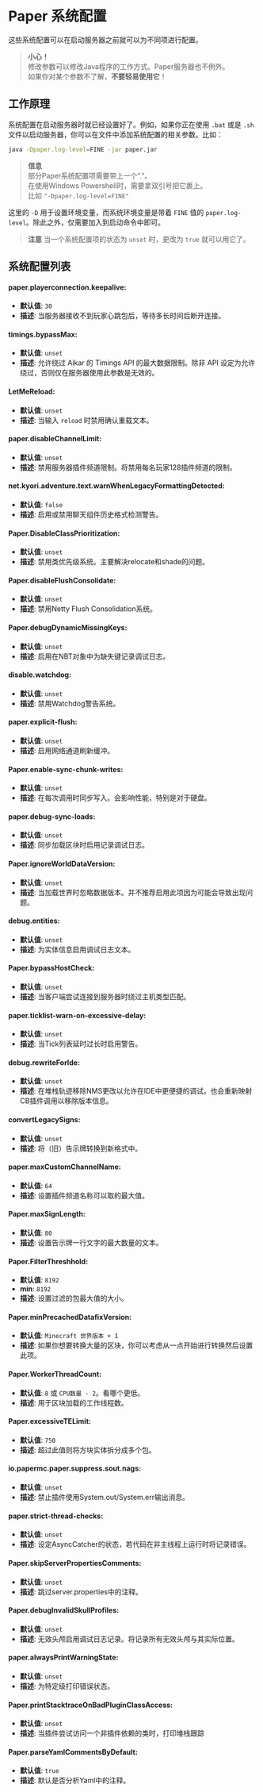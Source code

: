 # Paper 系统配置

这些系统配置可以在启动服务器之前就可以为不同项进行配置。

> **小心！**  
> 修改参数可以修改Java程序的工作方式。Paper服务器也不例外。    
> 如果你对某个参数不了解，**不要轻易使用它**！  

## 工作原理

系统配置在启动服务器时就已经设置好了。例如，如果你正在使用 `.bat` 或是 `.sh` 文件以启动服务器，你可以在文件中添加系统配置的相关参数。比如：

```bash
java -Dpaper.log-level=FINE -jar paper.jar
```
> **信息**  
> 部分Paper系统配置项需要带上一个“.”。  
> 在使用Windows Powershell时，需要拿双引号把它裹上。  
> 比如 `"-Dpaper.log-level=FINE"`

这里的 `-D` 用于设置环境变量，而系统环境变量是带着 `FINE` 值的 `paper.log-level`。除此之外，仅需要加入到启动命令中即可。

> **注意**
> 当一个系统配置项的状态为 `unset` 时，更改为 `true` 就可以用它了。


## 系统配置列表

#### paper.playerconnection.keepalive:

- **默认值**: `30`
- **描述**: 当服务器接收不到玩家心跳包后，等待多长时间后断开连接。

#### timings.bypassMax:

- **默认值**: `unset`
- **描述**: 允许绕过 Aikar 的 Timings API 的最大数据限制。除非 API 设定为允许绕过，否则仅在服务器使用此参数是无效的。

#### LetMeReload:

- **默认值**: `unset`
- **描述**: 当输入 `reload` 时禁用确认重载文本。

#### paper.disableChannelLimit:

- **默认值**: `unset`
- **描述**: 禁用服务器插件频道限制。将禁用每名玩家128插件频道的限制。

#### net.kyori.adventure.text.warnWhenLegacyFormattingDetected:

- **默认值**: `false`
- **描述**: 启用或禁用聊天组件历史格式检测警告。

#### Paper.DisableClassPrioritization:

- **默认值**: `unset`
- **描述**: 禁用类优先级系统。主要解决relocate和shade的问题。

#### Paper.disableFlushConsolidate:

- **默认值**: `unset`
- **描述**: 禁用Netty Flush Consolidation系统。

#### Paper.debugDynamicMissingKeys:

- **默认值**: `unset`
- **描述**: 启用在NBT对象中为缺失键记录调试日志。

#### disable.watchdog:

- **默认值**: `unset`
- **描述**: 禁用Watchdog警告系统。

#### paper.explicit-flush:

- **默认值**: `unset`
- **描述**: 启用网络通道刷新缓冲。

#### Paper.enable-sync-chunk-writes:

- **默认值**: `unset`
- **描述**: 在每次调用时同步写入。会影响性能，特别是对于硬盘。

#### paper.debug-sync-loads:

- **默认值**: `unset`
- **描述**: 同步加载区块时启用记录调试日志。

#### Paper.ignoreWorldDataVersion:

- **默认值**: `unset`
- **描述**: 当加载世界时忽略数据版本。并不推荐启用此项因为可能会导致出现问题。

#### debug.entities:

- **默认值**: `unset`
- **描述**: 为实体信息启用调试日志文本。

#### Paper.bypassHostCheck:

- **默认值**: `unset`
- **描述**: 当客户端尝试连接到服务器时绕过主机类型匹配。

#### paper.ticklist-warn-on-excessive-delay:

- **默认值**: `unset`
- **描述**: 当Tick列表延时过长时启用警告。

#### debug.rewriteForIde:

- **默认值**: `unset`
- **描述**: 在堆栈轨迹移除NMS更改以允许在IDE中更便捷的调试。也会重新映射CB插件调用以移除版本信息。

#### convertLegacySigns:

- **默认值**: `unset`
- **描述**: 将（旧）告示牌转换到新格式中。

#### paper.maxCustomChannelName:

- **默认值**: `64`
- **描述**: 设置插件频道名称可以取的最大值。

#### Paper.maxSignLength:

- **默认值**: `80`
- **描述**: 设置告示牌一行文字的最大数量的文本。

#### Paper.FilterThreshhold:

- **默认值**: `8192`
- **min**: `8192`
- **描述**: 设置过滤的包最大值的大小。

#### Paper.minPrecachedDatafixVersion:

- **默认值**: `Minecraft 世界版本 + 1`
- **描述**: 如果你想要转换大量的区块，你可以考虑从一点开始进行转换然后设置此项。

#### Paper.WorkerThreadCount:

- **默认值**: `8` 或 `CPU数量 - 2`。看哪个更低。
- **描述**: 用于区块加载的工作线程数。

#### Paper.excessiveTELimit:

- **默认值**: `750`
- **描述**: 超过此值则将方块实体拆分成多个包。

#### io.papermc.paper.suppress.sout.nags:

- **默认值**: `unset`
- **描述**: 禁止插件使用System.out/System.err输出消息。

#### paper.strict-thread-checks:

- **默认值**: `unset`
- **描述**: 设定AsyncCatcher的状态，若代码在非主线程上运行时将记录错误。

#### Paper.skipServerPropertiesComments:

- **默认值**: `unset`
- **描述**: 跳过server.properties中的注释。

#### Paper.debugInvalidSkullProfiles:

- **默认值**: `unset`
- **描述**: 无效头颅启用调试日志记录。将记录所有无效头颅与其实际位置。

#### paper.alwaysPrintWarningState:

- **默认值**: `unset`
- **描述**: 为特定级打印错误状态。

#### Paper.printStacktraceOnBadPluginClassAccess:

- **默认值**: `unset`
- **描述**: 当插件尝试访问一个非插件依赖的类时，打印堆栈跟踪

#### Paper.parseYamlCommentsByDefault:

- **默认值**: `true`
- **描述**: 默认是否分析Yaml中的注释。
